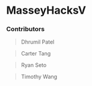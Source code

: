 # MasseyHacksV


### Contributors
 > Dhrumil Patel
 
 > Carter Tang
 
 > Ryan Seto
 
 > Timothy Wang
